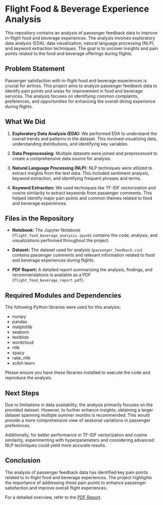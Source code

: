 # Flight Food & Beverage Experience Analysis

This repository contains an analysis of passenger feedback data to improve in-flight food and beverage experiences. The analysis involves exploratory data analysis (EDA), data visualization, natural language processing (NLP), and keyword extraction techniques. The goal is to uncover insights and pain points related to the food and beverage offerings during flights.

## Problem Statement

Passenger satisfaction with in-flight food and beverage experiences is crucial for airlines. This project aims to analyze passenger feedback data to identify pain points and areas for improvement in food and beverage services. The analysis focuses on identifying common complaints, preferences, and opportunities for enhancing the overall dining experience during flights.

## What We Did

1. **Exploratory Data Analysis (EDA):** We performed EDA to understand the overall trends and patterns in the dataset. This involved visualizing data, understanding distributions, and identifying key variables.

2. **Data Preprocessing:** Multiple datasets were joined and preprocessed to create a comprehensive data source for analysis.

3. **Natural Language Processing (NLP):** NLP techniques were utilized to extract insights from the text data. This included sentiment analysis, keyword extraction, and identifying frequent phrases and terms.

4. **Keyword Extraction:** We used techniques like TF-IDF vectorization and cosine similarity to extract keywords from passenger comments. This helped identify major pain points and common themes related to food and beverage experiences.

## Files in the Repository

- **Notebook:** The Jupyter Notebook (`flight_food_beverage_analysis.ipynb`) contains the code, analysis, and visualizations performed throughout the project.

- **Dataset:** The dataset used for analysis (`passenger_feedback.csv`) contains passenger comments and relevant information related to food and beverage experiences during flights.

- **PDF Report:** A detailed report summarizing the analysis, findings, and recommendations is available as a PDF (`flight_food_beverage_report.pdf`).

## Required Modules and Dependencies

The following Python libraries were used for this analysis:

- numpy
- pandas
- matplotlib
- seaborn
- textblob
- wordcloud
- nltk
- spacy
- rake_nltk
- scikit-learn

Please ensure you have these libraries installed to execute the code and reproduce the analysis.

## Next Steps

Due to limitations in data availability, the analysis primarily focuses on the provided dataset. However, to further enhance insights, obtaining a larger dataset spanning multiple summer months is recommended. This would provide a more comprehensive view of seasonal variations in passenger preferences.

Additionally, for better performance in TF-IDF vectorization and cosine similarity, experimenting with hyperparameters and considering advanced NLP techniques could yield more accurate results.

## Conclusion

The analysis of passenger feedback data has identified key pain points related to in-flight food and beverage experiences. The project highlights the importance of addressing these pain points to enhance passenger satisfaction and improve overall flight experiences.

For a detailed overview, refer to the [PDF Report](flight_food_beverage_report.pdf).

